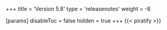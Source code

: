 +++
title = 'Version 5.8'
type = 'releasenotes'
weight = -8

[params]
  disableToc = false
  hidden = true
+++
{{< piratify >}}
